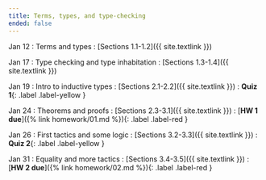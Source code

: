 ```yaml
---
title: Terms, types, and type-checking
ended: false
---
```


Jan 12 
: Terms and types
  : [Sections 1.1-1.2]({{ site.textlink }})  

Jan 17 
: Type checking and type inhabitation 
  : [Sections 1.3-1.4]({{ site.textlink }})  

Jan 19 
: Intro to inductive types
  : [Sections 2.1-2.2]({{ site.textlink }})
: **Quiz 1**{: .label .label-yellow }

Jan 24 
: Theorems and proofs
  : [Sections 2.3-3.1]({{ site.textlink }}) 
: [**HW 1 due**]({% link homework/01.md %}){: .label .label-red }

Jan 26 
: First tactics and some logic
  : [Sections 3.2-3.3]({{ site.textlink }})
: **Quiz 2**{: .label .label-yellow }

Jan 31 
: Equality and more tactics
  : [Sections 3.4-3.5]({{ site.textlink }}) 
: [**HW 2 due**]({% link homework/02.md %}){: .label .label-red }

